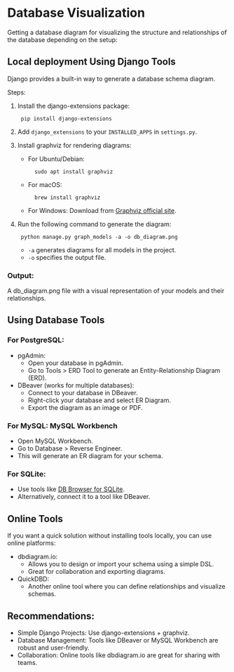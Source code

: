 # Database Visualization
Getting a database diagram for visualizing the structure and relationships of the database depending on the setup:

## Local deployment Using Django Tools
Django provides a built-in way to generate a database schema diagram.

Steps:
1. Install the django-extensions package:

        pip install django-extensions

2. Add `django_extensions` to your `INSTALLED_APPS` in `settings.py`.

3. Install graphviz for rendering diagrams:

    - For Ubuntu/Debian:

            sudo apt install graphviz

    - For macOS:

            brew install graphviz

    - For Windows: Download from [Graphviz official site](https://graphviz.org/).

4. Run the following command to generate the diagram:

        python manage.py graph_models -a -o db_diagram.png

    - `-a` generates diagrams for all models in the project.
    - `-o` specifies the output file.

### Output:
A db_diagram.png file with a visual representation of your models and their relationships.

## Using Database Tools

### For PostgreSQL:
- pgAdmin:
    - Open your database in pgAdmin.
    - Go to Tools > ERD Tool to generate an Entity-Relationship Diagram (ERD).
- DBeaver (works for multiple databases):
    - Connect to your database in DBeaver.
    - Right-click your database and select ER Diagram.
    - Export the diagram as an image or PDF.

### For MySQL: MySQL Workbench
- Open MySQL Workbench.
- Go to Database > Reverse Engineer.
- This will generate an ER diagram for your schema.
### For SQLite:
- Use tools like [DB Browser for SQLite](https://sqlitebrowser.org/).
- Alternatively, connect it to a tool like DBeaver.

## Online Tools
If you want a quick solution without installing tools locally, you can use online platforms:

- dbdiagram.io:
    - Allows you to design or import your schema using a simple DSL.
    - Great for collaboration and exporting diagrams.
- QuickDBD:
    - Another online tool where you can define relationships and visualize schemas.

## Recommendations:
- Simple Django Projects: Use django-extensions + graphviz.
- Database Management: Tools like DBeaver or MySQL Workbench are robust and user-friendly.
- Collaboration: Online tools like dbdiagram.io are great for sharing with teams.









